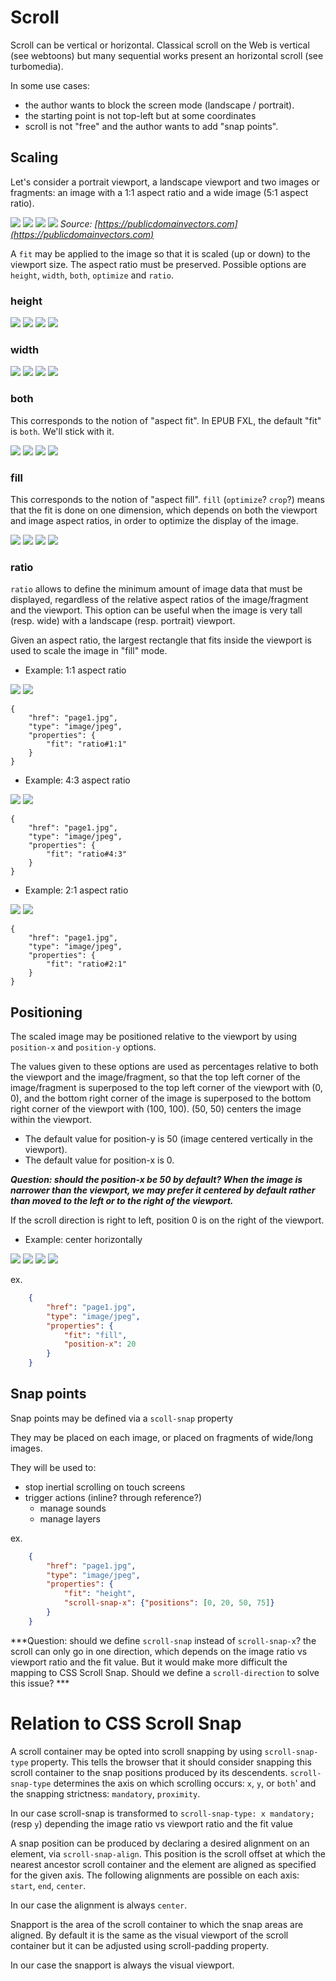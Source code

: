 # Scroll

Scroll can be vertical or horizontal. Classical scroll on the Web is vertical (see webtoons) but many sequential works present an horizontal scroll (see turbomedia).

In some use cases: 

- the author wants to block the screen mode (landscape / portrait). 
- the starting point is not top-left but at some coordinates
- scroll is not "free" and the author wants to add "snap points". 

## Scaling

Let's consider a portrait viewport, a landscape viewport and two images or fragments: an image with a 1:1 aspect ratio and a wide image (5:1 aspect ratio).

![](scroll/portrait.png) ![](scroll/landscape.png) ![](scroll/square.png) ![](scroll/wide.png)
*Source: [https://publicdomainvectors.com](https://publicdomainvectors.com)*

A `fit` may be applied to the image so that it is scaled (up or down) to the viewport size. The aspect ratio must be preserved. Possible options are `height`, `width`, `both`, `optimize` and `ratio`.

### height

![](scroll/portrait_square_fill_left.png) ![](scroll/landscape_square_fit.png) ![](scroll/portrait_wide_fill_left.png) ![](scroll/landscape_wide_fill_left.png)

### width

![](scroll/portrait_square_fit.png) ![](scroll/landscape_square_fill.png) ![](scroll/portrait_wide_fit.png) ![](scroll/landscape_wide_fit.png)

### both

This corresponds to the notion of "aspect fit". In EPUB FXL, the default "fit" is `both`. We'll stick with it.  

![](scroll/portrait_square_fit.png) ![](scroll/landscape_square_fit.png) ![](scroll/portrait_wide_fit.png) ![](scroll/landscape_wide_fit.png)

### fill

This corresponds to the notion of "aspect fill". `fill` (`optimize`? `crop`?) means that the fit is done on one dimension, which depends on both the viewport and image aspect ratios, in order to optimize the display of the image.

![](scroll/portrait_square_fill_left.png) ![](scroll/landscape_square_fill.png) ![](scroll/portrait_wide_fill_left.png) ![](scroll/landscape_wide_fill_left.png)

### ratio

`ratio` allows to define the minimum amount of image data that must be displayed, regardless of the relative aspect ratios of the image/fragment and the viewport. This option can be useful when the image is  very tall (resp. wide) with a landscape (resp. portrait) viewport.

Given an aspect ratio, the largest rectangle that fits inside the viewport is used to scale the image in "fill" mode.

- Example: 1:1 aspect ratio

![](scroll/portrait_wide_ratio1_left.png) ![](scroll/landscape_wide_fill_left.png)

	{
		"href": "page1.jpg",
		"type": "image/jpeg",
		"properties": {
			"fit": "ratio#1:1"
		}
	}

- Example: 4:3 aspect ratio

![](scroll/portrait_wide_ratio43_left.png) ![](scroll/landscape_wide_fill_left.png)

	{
		"href": "page1.jpg",
		"type": "image/jpeg",
		"properties": {
			"fit": "ratio#4:3"
		}
	}

- Example: 2:1 aspect ratio

![](scroll/portrait_wide_ratio21_left.png) ![](scroll/landscape_wide_ratio21_left.png)

	{
		"href": "page1.jpg",
		"type": "image/jpeg",
		"properties": {
			"fit": "ratio#2:1"
		}
	}


## Positioning

The scaled image may be positioned relative to the viewport by using `position-x` and `position-y` options.

The values given to these options are used as percentages relative to both the viewport and the image/fragment, so that the top left corner of the image/fragment is superposed to the top left corner of the viewport with (0, 0), and the bottom right corner of the image is superposed to the bottom right corner of the viewport with (100, 100). (50, 50) centers the image within the viewport.

- The default value for position-y is 50 (image centered vertically in the viewport).
- The default value for position-x is 0. 

***Question: should the position-x be 50 by default? When the image is narrower than the viewport, we may prefer it centered by default rather than moved to the left or to the right of the viewport.***

If the scroll direction is right to left, position 0 is on the right of the viewport. 



- Example: center horizontally

![](scroll/portrait_square_fill_center.png) ![](scroll/landscape_square_fill.png) ![](scroll/portrait_wide_fill_center.png) ![](scroll/landscape_wide_fill_center.png)

ex.

```json
	{
		"href": "page1.jpg",
		"type": "image/jpeg",
		"properties": {
			"fit": "fill",
			"position-x": 20
		}
	}
```

## Snap points
Snap points may be defined via a `scoll-snap` property

They may be placed on each image, or placed on fragments of wide/long images. 

They will be used to:

- stop inertial scrolling on touch screens
- trigger actions (inline? through reference?)
	- manage sounds
	- manage layers

ex.

```json
	{
		"href": "page1.jpg",
		"type": "image/jpeg",
		"properties": {
			"fit": "height",
			"scroll-snap-x": {"positions": [0, 20, 50, 75]}
		}
	}
```

***Question: should we define `scroll-snap` instead of `scroll-snap-x`? the scroll can only go in one direction, which depends on the image ratio vs viewport ratio and the fit value. But it would make more difficult the mapping to CSS Scroll Snap. Should we define a `scroll-direction` to solve this issue? ***

# Relation to CSS Scroll Snap

A scroll container may be opted into scroll snapping by using `scroll-snap-type` property. This tells the browser that it should consider snapping this scroll container to the snap positions produced by its descendents. `scroll-snap-type` determines the axis on which scrolling occurs: `x`, `y`, or `both`' and the snapping strictness: `mandatory`, `proximity`.

In our case scroll-snap is transformed to `scroll-snap-type: x mandatory;` (resp `y`) depending the image ratio vs viewport ratio and the fit value

A snap position can be produced by declaring a desired alignment on an element, via `scroll-snap-align`. This position is the scroll offset at which the nearest ancestor scroll container and the element are aligned as specified for the given axis. The following alignments are possible on each axis: `start`, `end`, `center`.

In our case the alignment is always `center`.

Snapport is the area of the scroll container to which the snap areas are aligned. By default it is the same as the visual viewport of the scroll container but it can be adjusted using scroll-padding property.

In our case the snapport is always the visual viewport.

